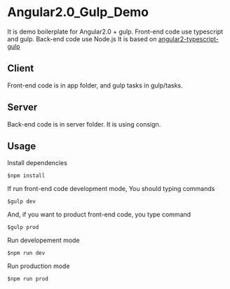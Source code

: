 # Angular2.0_Gulp_Demo

It is demo boilerplate for Angular2.0 + gulp.
Front-end code use typescript and gulp. Back-end code use Node.js
It is based on [angular2-typescript-gulp](https://github.com/kolorobot/angular2-typescript-gulp)

## Client

Front-end code is in app folder, and gulp tasks in gulp/tasks.

## Server

Back-end code is in server folder. It is using consign.

## Usage

Install dependencies

`$npm install`

If run front-end code development mode, You should typing commands

`$gulp dev`

And, if you want to product front-end code, you type command

`$gulp prod`

Run developement mode

`$npm run dev`

Run production mode

`$npm run prod`
